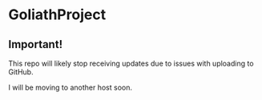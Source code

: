 # GoliathProject

<h2>Important!</h2>
<p>This repo will likely stop receiving updates due to issues with uploading to GitHub.</p>
<p>I will be moving to another host soon.</p>
